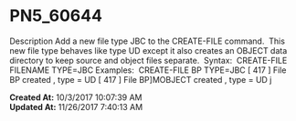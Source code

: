 # PN5_60644

Description Add a new file type JBC to the CREATE-FILE command.  This new file type behaves like type UD except it also creates an OBJECT data directory to keep source and object files separate.  Syntax:  CREATE-FILE FILENAME TYPE=JBC Examples:  CREATE-FILE BP TYPE=JBC [ 417 ] File BP created , type = UD [ 417 ] File BP]MOBJECT created , type = UD j  

**Created At:** 10/3/2017 10:07:39 AM  
**Updated At:** 11/26/2017 7:40:13 AM  


